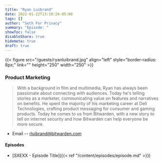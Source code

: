 ```yaml
---
title: "Ryan Luibrand"
date: 2022-01-22T13:10:24-05:00
tags: []
author: "Seth For Privacy"
summary: "Episode: "
showToc: false
disableShare: true
hidemeta: true
draft: true
---
```


{{< figure src="/guests/ryanluibrand.jpg" align="left" style="border-radius: 8px;" link="" height="250" width="250" >}}

### Product Marketing

> With a background in film and multimedia, Ryan has always been passionate about connecting with audiences.  Today he's telling stories as a marketer, communicating value on features and narratives on benefits.  He spent the majority of his marketing career at Dell Technologies, crafting product messaging for consumer and gaming products.  Today he comes to us from Bitwarden, with a new story to tell on internet security and how Bitwarden can help everyone be more secure.

- Email -- [rluibrand@bitwarden.com](mailto:rluibrand@bitwarden.com)

#### Episodes

- [SXEXX - Episode Title]({{< ref "/content/episodes/episode.md" >}})
